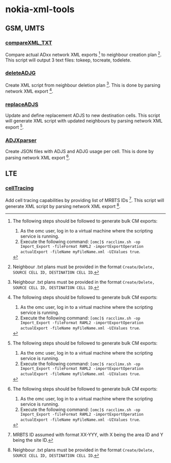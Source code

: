 # nokia-xml-tools

## GSM, UMTS

### [compareXML_TXT](compareXML_TXT.py)
Compare actual ADxx network XML exports [^1] to neighbour creation plan [^2]. This script will output 3 text files: tokeep, tocreate, todelete.
 
### [deleteADJG](deleteADJG.py)
Create XML script from neighbour deletion plan [^2]. This is done by parsing network XML export [^1].

### [replaceADJS](replaceADJS.py)
Update and define replacement ADJS to new destination cells. This script will generate XML script with updated neighbours by parsing network XML export [^1].

### [ADJXparser](ADJXparser.py)
Create JSON files with ADJS and ADJG usage per cell. This is done by parsing network XML export [^1].

## LTE

### [cellTracing](cellTracing.py)
Add cell tracing capabilities by providing list of MRBTS IDs [^3]. This script will generate XML script by parsing network XML export [^2].

[^1]: The following steps should be followed to generate bulk CM exports:
	1. As the omc user, log in to a virtual machine where the scripting service is running.
	2. Execute the following command: `[omc]$ racclimx.sh -op Import_Export -fileFormat RAML2 -importExportOperation actualExport -fileName myFileName.xml -UIValues true`.
[^2]: Neighbour .txt plans must be provided in the format `Create/Delete, SOURCE CELL ID, DESTINATION CELL ID`.
[^3]: MRBTS ID assumed with format XX-YYY, with X being the area ID and Y being the site ID.